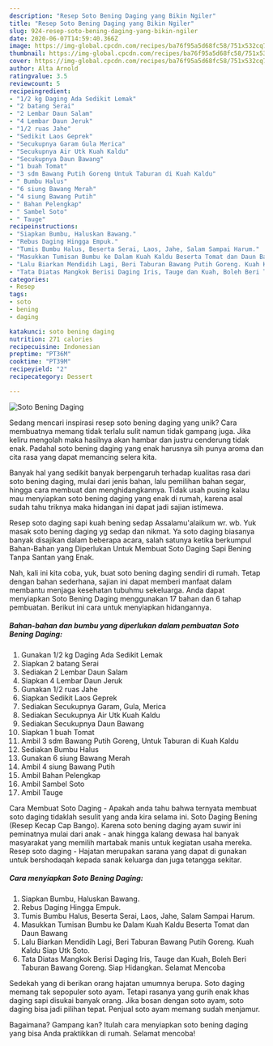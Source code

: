 ```yaml
---
description: "Resep Soto Bening Daging yang Bikin Ngiler"
title: "Resep Soto Bening Daging yang Bikin Ngiler"
slug: 924-resep-soto-bening-daging-yang-bikin-ngiler
date: 2020-06-07T14:59:40.366Z
image: https://img-global.cpcdn.com/recipes/ba76f95a5d68fc58/751x532cq70/soto-bening-daging-foto-resep-utama.jpg
thumbnail: https://img-global.cpcdn.com/recipes/ba76f95a5d68fc58/751x532cq70/soto-bening-daging-foto-resep-utama.jpg
cover: https://img-global.cpcdn.com/recipes/ba76f95a5d68fc58/751x532cq70/soto-bening-daging-foto-resep-utama.jpg
author: Alta Arnold
ratingvalue: 3.5
reviewcount: 5
recipeingredient:
- "1/2 kg Daging Ada Sedikit Lemak"
- "2 batang Serai"
- "2 Lembar Daun Salam"
- "4 Lembar Daun Jeruk"
- "1/2 ruas Jahe"
- "Sedikit Laos Geprek"
- "Secukupnya Garam Gula Merica"
- "Secukupnya Air Utk Kuah Kaldu"
- "Secukupnya Daun Bawang"
- "1 buah Tomat"
- "3 sdm Bawang Putih Goreng Untuk Taburan di Kuah Kaldu"
- " Bumbu Halus"
- "6 siung Bawang Merah"
- "4 siung Bawang Putih"
- " Bahan Pelengkap"
- " Sambel Soto"
- " Tauge"
recipeinstructions:
- "Siapkan Bumbu, Haluskan Bawang."
- "Rebus Daging Hingga Empuk."
- "Tumis Bumbu Halus, Beserta Serai, Laos, Jahe, Salam Sampai Harum."
- "Masukkan Tumisan Bumbu ke Dalam Kuah Kaldu Beserta Tomat dan Daun Bawang"
- "Lalu Biarkan Mendidih Lagi, Beri Taburan Bawang Putih Goreng. Kuah Kaldu Siap Utk Soto."
- "Tata Diatas Mangkok Berisi Daging Iris, Tauge dan Kuah, Boleh Beri Taburan Bawang Goreng. Siap Hidangkan. Selamat Mencoba"
categories:
- Resep
tags:
- soto
- bening
- daging

katakunci: soto bening daging 
nutrition: 271 calories
recipecuisine: Indonesian
preptime: "PT36M"
cooktime: "PT39M"
recipeyield: "2"
recipecategory: Dessert

---
```



![Soto Bening Daging](https://img-global.cpcdn.com/recipes/ba76f95a5d68fc58/751x532cq70/soto-bening-daging-foto-resep-utama.jpg)

Sedang mencari inspirasi resep soto bening daging yang unik? Cara membuatnya memang tidak terlalu sulit namun tidak gampang juga. Jika keliru mengolah maka hasilnya akan hambar dan justru cenderung tidak enak. Padahal soto bening daging yang enak harusnya sih punya aroma dan cita rasa yang dapat memancing selera kita.

Banyak hal yang sedikit banyak berpengaruh terhadap kualitas rasa dari soto bening daging, mulai dari jenis bahan, lalu pemilihan bahan segar, hingga cara membuat dan menghidangkannya. Tidak usah pusing kalau mau menyiapkan soto bening daging yang enak di rumah, karena asal sudah tahu triknya maka hidangan ini dapat jadi sajian istimewa.

Resep soto daging sapi kuah bening sedap Assalamu&#39;alaikum wr. wb. Yuk masak soto bening daging yg sedap dan nikmat. Ya soto daging biasanya banyak disajikan dalam beberapa acara, salah satunya ketika berkumpul Bahan-Bahan yang Diperlukan Untuk Membuat Soto Daging Sapi Bening Tanpa Santan yang Enak.


Nah, kali ini kita coba, yuk, buat soto bening daging sendiri di rumah. Tetap dengan bahan sederhana, sajian ini dapat memberi manfaat dalam membantu menjaga kesehatan tubuhmu sekeluarga. Anda dapat menyiapkan Soto Bening Daging menggunakan 17 bahan dan 6 tahap pembuatan. Berikut ini cara untuk menyiapkan hidangannya.

<!--inarticleads1-->

##### Bahan-bahan dan bumbu yang diperlukan dalam pembuatan Soto Bening Daging:

1. Gunakan 1/2 kg Daging Ada Sedikit Lemak
1. Siapkan 2 batang Serai
1. Sediakan 2 Lembar Daun Salam
1. Siapkan 4 Lembar Daun Jeruk
1. Gunakan 1/2 ruas Jahe
1. Siapkan Sedikit Laos Geprek
1. Sediakan Secukupnya Garam, Gula, Merica
1. Sediakan Secukupnya Air Utk Kuah Kaldu
1. Sediakan Secukupnya Daun Bawang
1. Siapkan 1 buah Tomat
1. Ambil 3 sdm Bawang Putih Goreng, Untuk Taburan di Kuah Kaldu
1. Sediakan  Bumbu Halus
1. Gunakan 6 siung Bawang Merah
1. Ambil 4 siung Bawang Putih
1. Ambil  Bahan Pelengkap
1. Ambil  Sambel Soto
1. Ambil  Tauge


Cara Membuat Soto Daging - Apakah anda tahu bahwa ternyata membuat soto daging tidaklah sesulit yang anda kira selama ini. Soto Daging Bening (Resep Kecap Cap Bango). Karena soto bening daging ayam suwir ini peminatnya mulai dari anak - anak hingga kalang dewasa hal banyak masyarakat yang memilih martabak manis untuk kegiatan usaha mereka. Resep soto daging - Hajatan merupakan sarana yang dapat di gunakan untuk bershodaqah kepada sanak keluarga dan juga tetangga sekitar. 

<!--inarticleads2-->

##### Cara menyiapkan Soto Bening Daging:

1. Siapkan Bumbu, Haluskan Bawang.
1. Rebus Daging Hingga Empuk.
1. Tumis Bumbu Halus, Beserta Serai, Laos, Jahe, Salam Sampai Harum.
1. Masukkan Tumisan Bumbu ke Dalam Kuah Kaldu Beserta Tomat dan Daun Bawang
1. Lalu Biarkan Mendidih Lagi, Beri Taburan Bawang Putih Goreng. Kuah Kaldu Siap Utk Soto.
1. Tata Diatas Mangkok Berisi Daging Iris, Tauge dan Kuah, Boleh Beri Taburan Bawang Goreng. Siap Hidangkan. Selamat Mencoba


Sedekah yang di berikan orang hajatan umumnya berupa. Soto daging memang tak sepopuler soto ayam. Tetapi rasanya yang gurih enak khas daging sapi disukai banyak orang. Jika bosan dengan soto ayam, soto daging bisa jadi pilihan tepat. Penjual soto ayam memang sudah menjamur. 

Bagaimana? Gampang kan? Itulah cara menyiapkan soto bening daging yang bisa Anda praktikkan di rumah. Selamat mencoba!
